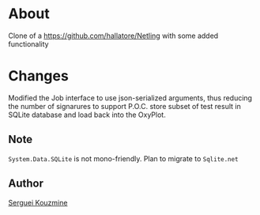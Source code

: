 About
=====
Clone of a https://github.com/hallatore/Netling with some added functionality

Changes
 =======
Modified the Job interface to use json-serialized arguments, thus reducing the number of signarures to support
P.O.C. store subset of test result in SQLite database and load back into the OxyPlot. 

Note
----
`System.Data.SQLite`  is not mono-friendly. Plan to migrate to `Sqlite.net` 

Author
------
[Serguei Kouzmine](kouzmine_serguei@yahoo.com)
